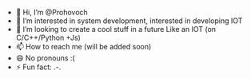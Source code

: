 - 👋 Hi, I’m @Prohovoch
- 👀 I’m interested in system development, interested in developing IOT
- 💞️ I’m looking to create a cool stuff in a future Like an IOT (on C/C++/Python +Js)
- 📫 How to reach me (will be added soon)
- 😄 No pronouns :(
- ⚡ Fun fact: .-.

<!---
Prohovoch/Prohovoch is a ✨ special ✨ repository because its `README.md` (this file) appears on your GitHub profile.
You can click the Preview link to take a look at your changes.
--->

